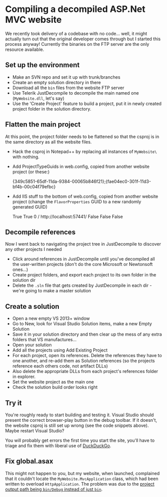 # Compiling a decompiled ASP.Net MVC website

We recently took delivery of a codebase with no code... well, it might actually turn out that the original developer comes through but I started this process anyway! Currently the binaries on the FTP server are the only resource available.

## Set up the environment

 * Make an SVN repo and set it up with trunk/branches
 * Create an empty solution directory in there
 * Download all the `bin` files from the website FTP server
 * Use Telerik JustDecompile to decompile the main named one (`MyWebsite.dll`, let's say)
 * Use the 'Create Project' feature to build a project, put it in newly created project folder in the solution directory.
 
## Flatten the main project

At this point, the project folder needs to be flattened so that the csproj is in the same directory as all the website files. 

 * Hack the csproj in Notepad++ by replacing all instances of `MyWebsite\` with nothing.
 * Add ProjectTypeGuids in web.config, copied from another website project (or these:)
 
	<ProjectTypeGuids>{349c5851-65df-11da-9384-00065b846f21};{fae04ec0-301f-11d3-bf4b-00c04f79efbc}</ProjectTypeGuids>
 
 * Add IIS stuff to the bottom of web.config, copied from another website project (change the `FlavorProperties` GUID to a new randomly generated GUID)

	<ProjectExtensions>
		<VisualStudio>
		  <FlavorProperties GUID="{d597882c-d741-470d-bba0-d7bd6ca0568a}">
			<WebProjectProperties>
			  <UseIIS>True</UseIIS>
			  <AutoAssignPort>True</AutoAssignPort>
			  <DevelopmentServerPort>0</DevelopmentServerPort>
			  <DevelopmentServerVPath>/</DevelopmentServerVPath>
			  <IISUrl>http://localhost:57441/</IISUrl>
			  <NTLMAuthentication>False</NTLMAuthentication>
			  <UseCustomServer>False</UseCustomServer>
			  <CustomServerUrl>
			  </CustomServerUrl>
			  <SaveServerSettingsInUserFile>False</SaveServerSettingsInUserFile>
			</WebProjectProperties>
		  </FlavorProperties>
		</VisualStudio>
	</ProjectExtensions>
 
## Decompile references

Now I went back to navigating the project tree in JustDecompile to discover any other projects I needed

 * Click around references in JustDecompile until you've decompiled all the user-written projects (don't do the core Microsoft or Newtonsoft ones...)
 * Create project folders, and export each project to its own folder in the solution dir
 * Delete the `.sln` file that gets created by JustDecompile in each dir - we're going to make a master solution
 
## Create a solution

 * Open a new empty VS 2013+ window
 * Go to New, look for Visual Studio Solution items, make a new Empty Solution
 * Save it in your solution directory and then clear up the mess of any extra folders that VS manufactures...
 * Open your solution
 * Add all the projects using Add Existing Project
 * For each project, open its references. Delete the references they have to one another, and re-add them as Solution references (so the projects reference each others code, not artifact DLLs)
 * Also delete the appropriate DLLs from each project's references folder in explorer.
 * Set the website project as the main one
 * Check the solution build order looks right
 
## Try it

You're roughly ready to start building and testing it. Visual Studio should present the correct browser-play button in the debug toolbar. If it doesn't, the website csproj is still set up wrong (see the code snippets above). Maybe restart Visual Studio?

You will probably get errors the first time you start the site, you'll have to triage and fix them with liberal use of [DuckDuckGo][ddg].

## Fix global.asax

This might not happen to you, but my website, when launched, complained that it couldn't locate the `MyWebsite.MvcApplication` class, which had been written to overload `HttpApplication`. The problem was due to the [project output path being `bin/Debug` instead of just `bin`][1].

[1]: http://stackoverflow.com/a/15415141
[ddg]: https://duckduckgo.com